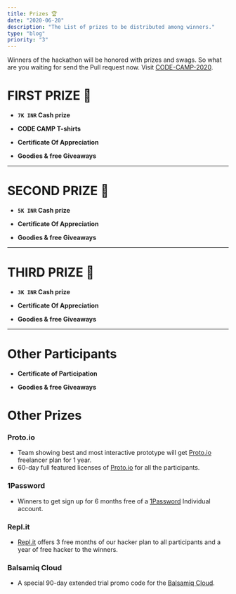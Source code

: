 ```yaml
---
title: Prizes 🏆
date: "2020-06-20"
description: "The List of prizes to be distributed among winners."
type: "blog"
priority: "3"
---
```


Winners of the hackathon will be honored with prizes and swags. So what are you waiting for send the Pull request now. Visit [CODE-CAMP-2020](https://github.com/ISTESRMNCR/CODE-CAMP-2020).

# FIRST PRIZE 🥇

* **`7K INR` Cash prize** 

* **CODE CAMP T-shirts** 

* **Certificate Of Appreciation** 

* **Goodies & free Giveaways**

---

# SECOND PRIZE 🥈

* **`5K INR` Cash prize** 

* **Certificate Of Appreciation** 

* **Goodies & free Giveaways**

---

# THIRD PRIZE 🥉

* **`3K INR` Cash prize** 

* **Certificate Of Appreciation** 

* **Goodies & free Giveaways**

---

# Other Participants

* **Certificate of Participation**

* **Goodies & free Giveaways**

# Other Prizes

### **Proto.io**

 * Team showing best and most interactive prototype will get [Proto.io](https://proto.io) freelancer plan for 1 year.
 * 60-day full featured licenses of [Proto.io](https://proto.io) for all the participants.

### **1Password**

 * Winners to get sign up for 6 months free of a [1Password](https://1password.com/) Individual account.

### **Repl.it**

 * [Repl.it](https://repl.it/) offers 3 free months of our hacker plan to all participants and a year of free hacker to the winners.

### **Balsamiq Cloud**

 * A special 90-day extended trial promo code for the [Balsamiq Cloud](https://balsamiq.cloud/).